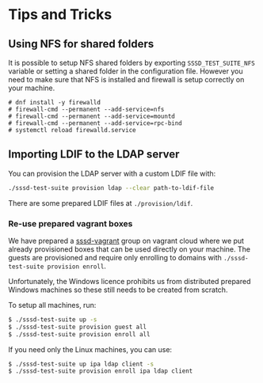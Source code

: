 # Tips and Tricks

## Using NFS for shared folders

It is possible to setup NFS shared folders by exporting `SSSD_TEST_SUITE_NFS`
variable or setting a shared folder in the configuration file. However you need
to make sure that NFS is installed and firewall is setup correctly on your machine.

```
# dnf install -y firewalld
# firewall-cmd --permanent --add-service=nfs
# firewall-cmd --permanent --add-service=mountd
# firewall-cmd --permanent --add-service=rpc-bind
# systemctl reload firewalld.service
```

## Importing LDIF to the LDAP server

You can provision the LDAP server with a custom LDIF file with:

```bash
./sssd-test-suite provision ldap --clear path-to-ldif-file
```

There are some prepared LDIF files at `./provision/ldif`.

### Re-use prepared vagrant boxes

We have prepared a [sssd-vagrant](https://app.vagrantup.com/sssd-vagrant) group
on vagrant cloud where we put already provisioned boxes that can be used
directly on your machine. The guests are provisioned and require only enrolling
to domains with `./sssd-test-suite provision enroll`.

Unfortunately, the Windows licence prohibits us from distributed prepared
Windows machines so these still needs to be created from scratch.

To setup all machines, run:

```bash
$ ./sssd-test-suite up -s
$ ./sssd-test-suite provision guest all
$ ./sssd-test-suite provision enroll all
```

If you need only the Linux machines, you can use:

```bash
$ ./sssd-test-suite up ipa ldap client -s
$ ./sssd-test-suite provision enroll ipa ldap client
```
